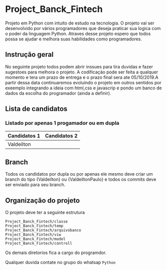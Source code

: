 # Project_Banck_Fintech
Projeto em Python com intuito de estudo na tecnologia. O projeto vai ser desenvolvido por vários programadores que deseja praticar sua logica com o poder da linguagem Python. Atraves desse projeto espero que todos possa se ajudar e melhora suas habilidades como programadores.

## Instrução geral

No seguinte projeto todos podem abrir inssues para tira duvidas e fazer sugestoes para melhora o projeto.
A codificação pode ser feita a qualquer momento e tera um prazo de entrega e o prazo final sera ate 05/10/2019.A partir dessa data continuaremos evoluindo o projeto em outros sentidos por exeemplo integrando a ideia com html,css e javascrip e pondo um banco de dados da escolha do programador (ainda a definir).

## Lista de candidatos 
###  Listado por apenas 1 progamador ou em dupla

Candidatos 1 | Candidatos 2
---------    | ------
Valdeilton   | 
   
  
 ## Branch
 Todos os candidatos por dupla ou por apenas ele mesmo deve criar um branch do tipo {Valdeilton} ou {ValdeiltonPaulo} e todos os commits deve ser enviado para seu branch.
 
 ## Organização do projeto
 
 O projeto deve ter a seguinte estrutura
 
 ````
 Project_Banck_Fintech/classe
 Project_Banck_Fintech/temp
 Project_Banck_Fintech/arquivobanco
 Project_Banck_Fintech/viw
 Project_Banck_Fintech/model
 Project_Banck_Fintech/controll
 
 ```` 
 
Os demais diretorios fica a cargo do programdor.

Qualquer duvida contate no grupo do whatsap ``Python``
                                          
